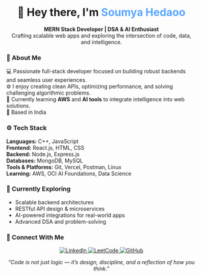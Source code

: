<!-- Soumya Hedaoo | GitHub Profile README -->

<h1 align="center">👋 Hey there, I'm <span style="color:#58a6ff;">Soumya Hedaoo</span></h1>

<p align="center">
  <strong>MERN Stack Developer | DSA & AI Enthusiast</strong><br>
  Crafting scalable web apps and exploring the intersection of code, data, and intelligence.
</p>



### 🧠 About Me  
💻 Passionate full-stack developer focused on building robust backends and seamless user experiences.  
⚙️ I enjoy creating clean APIs, optimizing performance, and solving challenging algorithmic problems.  
🌱 Currently learning **AWS** and **AI tools** to integrate intelligence into web solutions.  
📍 Based in India  



### ⚙️ Tech Stack  

**Languages:** C++, JavaScript  
**Frontend:** React.js, HTML, CSS  
**Backend:** Node.js, Express.js  
**Databases:** MongoDB, MySQL  
**Tools & Platforms:** Git, Vercel, Postman, Linux  
**Learning:** AWS, OCI AI Foundations, Data Science  


### 🚀 Currently Exploring  
- Scalable backend architectures  
- RESTful API design & microservices  
- AI-powered integrations for real-world apps  
- Advanced DSA and problem-solving  


### 🔗 Connect With Me  
<p align="center">
  <a href="https://linkedin.com/in/soumyahedaoo" target="_blank">
    <img src="https://img.shields.io/badge/LinkedIn-0A66C2?style=for-the-badge&logo=linkedin&logoColor=white" alt="LinkedIn"/>
  </a>
  <a href="https://leetcode.com/soumyahedaoo" target="_blank">
    <img src="https://img.shields.io/badge/LeetCode-F89F1B?style=for-the-badge&logo=leetcode&logoColor=white" alt="LeetCode"/>
  </a>
  <a href="https://github.com/soumyahedaoo?tab=repositories" target="_blank">
    <img src="https://img.shields.io/badge/GitHub-181717?style=for-the-badge&logo=github&logoColor=white" alt="GitHub"/>
  </a>
</p>


<p align="center">
  <em>“Code is not just logic — it’s design, discipline, and a reflection of how you think.”</em>
</p>
